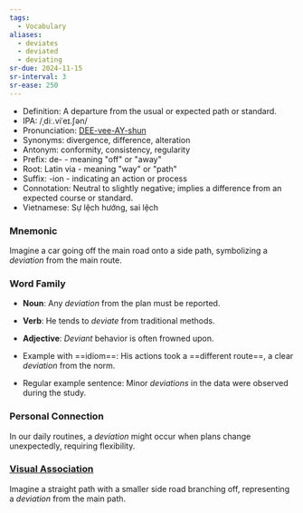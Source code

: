 ```yaml
---
tags:
  - Vocabulary
aliases:
  - deviates
  - deviated
  - deviating
sr-due: 2024-11-15
sr-interval: 3
sr-ease: 250
---
```


- Definition: A departure from the usual or expected path or standard.
- IPA: /ˌdiː.viˈeɪ.ʃən/
- Pronunciation: [DEE-vee-AY-shun](https://www.google.com/search?q=how+to+pronounce+deviation)
- Synonyms: divergence, difference, alteration
- Antonym: conformity, consistency, regularity
- Prefix: de- - meaning "off" or "away"
- Root: Latin via - meaning "way" or "path"
- Suffix: -ion - indicating an action or process
- Connotation: Neutral to slightly negative; implies a difference from an expected course or standard.
- Vietnamese: Sự lệch hướng, sai lệch

### Mnemonic

Imagine a car going off the main road onto a side path, symbolizing a *deviation* from the main route.

### Word Family

- **Noun**: Any *deviation* from the plan must be reported.
- **Verb**: He tends to *deviate* from traditional methods.
- **Adjective**: *Deviant* behavior is often frowned upon.

- Example with ==idiom==: His actions took a ==different route==, a clear *deviation* from the norm.
- Regular example sentence: Minor *deviations* in the data were observed during the study.

### Personal Connection

In our daily routines, a *deviation* might occur when plans change unexpectedly, requiring flexibility.

### [Visual Association](https://www.google.com/search?tbm=isch&q=deviation)

Imagine a straight path with a smaller side road branching off, representing a *deviation* from the main path.
